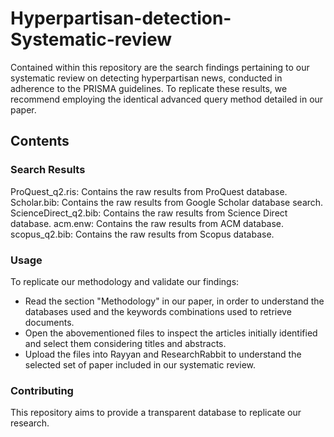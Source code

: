 # Hyperpartisan-detection-Systematic-review

Contained within this repository are the search findings pertaining to our systematic review on detecting hyperpartisan news, conducted in adherence to the PRISMA guidelines. To replicate these results, we recommend employing the identical advanced query method detailed in our paper.


## Contents

### Search Results

  ProQuest_q2.ris: Contains the raw results from ProQuest database.
  Scholar.bib: Contains the raw results from Google Scholar database search.
  ScienceDirect_q2.bib: Contains the raw results from Science Direct database.
  acm.enw: Contains the raw results from ACM database.
  scopus_q2.bib: Contains the raw results from Scopus database.


### Usage
  To replicate our methodology and validate our findings:
  - Read the section "Methodology" in our paper, in order to understand the databases used and the keywords combinations used to retrieve documents.
  - Open the abovementioned files to inspect the articles initially identified and select them considering titles and abstracts.
  - Upload the files into Rayyan and ResearchRabbit to understand the selected set of paper included in our systematic review.

### Contributing

This repository aims to provide a transparent database to replicate our research.
